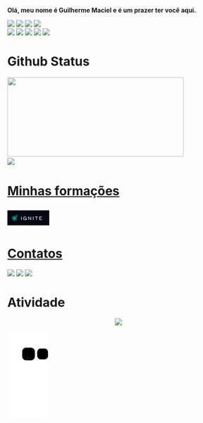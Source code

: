  <p><strong>Olá, meu nome é Guilherme Maciel e é um prazer ter você aqui.</strong></p>
 
<div align="left">
<div>
<img src="https://img.shields.io/badge/HTML-e06b12?style=for-the-badge&logo=html5&logoColor=white" />
<img src="https://img.shields.io/badge/CSS-1283e0?&style=for-the-badge&logo=css3&logoColor=white" />
<img src="https://img.shields.io/badge/JavaScript-F7DF1E?style=for-the-badge&logo=javascript&logoColor=414141" />
<img src="https://img.shields.io/badge/Node.js-43853D?style=for-the-badge&logo=node.js&logoColor=white"/> <br/>
 
 <div align="left">
<img src="https://img.shields.io/badge/TypeScript-007ACC?style=for-the-badge&logo=typescript&logoColor=white"/>
<img src="https://img.shields.io/badge/React-414141?style=for-the-badge&logo=react&logoColor=61DAFB" />
<img src="https://img.shields.io/badge/React_Native-414141?style=for-the-badge&logo=react&logoColor=61DAFB"/>
<img src="https://img.shields.io/badge/PostgreSQL-316192?style=for-the-badge&logo=postgresql&logoColor=white"/>
<img src="https://img.shields.io/badge/SQLite-07405E?style=for-the-badge&logo=sqlite&logoColor=white" />
 </div>
</div>
<div>
<h1>Github Status</h1>
 <a href="https://www.github.com/gmaciel10">
 <img width="400px" height="180em" src="https://github-readme-stats.vercel.app/api?username=gmaciel10&show_icons=true&theme=dark&include_all_commits=true&count_private=true"/><br/>
  <img height="180em" src="https://github-readme-stats.vercel.app/api/top-langs/?username=gmaciel10&layout=compact&langs_count=16&theme=dark"/>
</div>

<h1>Minhas formações</h1>
<div style="display: flex; justify-content: start; align-items: center; height: 50px">
 <img width="95px" src="./assets/ignite.png" title="ignite"/> 
</div>
<h1>Contatos</h1>
<div>
 <a href="https://www.instagram.com/gu1lh3rm3.m4c13l/"><img src="https://img.shields.io/badge/Instagram-E4405F?style=for-the-badge&logo=instagram&logoColor=white" /></a>
 <a href="guilherme.maciel.9889@gmail.com"><img src="https://img.shields.io/badge/Gmail-D14836?style=for-the-badge&logo=gmail&logoColor=white" /></a>
 <a href="https://www.linkedin.com/in/guilherme-costa-maciel-823417190/"><img src="https://img.shields.io/badge/LinkedIn-0077B5?style=for-the-badge&logo=linkedin&logoColor=white" /></a>
</div>

<h1>Atividade</h1>
<!-- visitors count  -->

<p align="center" >   
  <img src="https://profile-counter.glitch.me/gmaciel10/count.svg" />  
</p>

<!-- github workflow  -->

 ![github contribution grid snake animation](https://raw.githubusercontent.com/gmaciel10/gmaciel10/output/github-contribution-grid-snake.svg)

